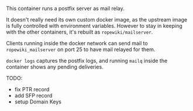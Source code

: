 This container runs a postfix server as mail relay.

It doesn't really need its own custom docker image, as the upstream image is fully controlled with environment variables. However to stay in keeping with the other containers, it's rebuilt as `ropewiki/mailserver`.

Clients running inside the docker network can send mail to `ropewiki_mailserver` on port 25 to have mail relayed for them.

`docker logs` captures the postfix logs, and running `mailq` inside the container shows any pending deliveries.

TODO:
 - fix PTR record
 - add SFP record
 - setup Domain Keys